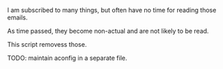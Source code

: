 I am subscribed to many things, but often have no time for reading those emails.

As time passed, they become non-actual and are not likely to be read.

This script removess those.

TODO: maintain aconfig in a separate file.

